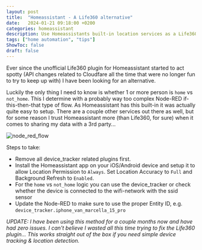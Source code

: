 ```yaml
---
layout: post
title:  "Homeassistant - A Life360 alternative"
date:   2024-01-21 09:18:00 +0200
categories: homeassistant
description: Use Homeassistants built-in location services as a Life360 alternative for device tracking and presence detection
tags: ["home automation", "tips"]
ShowToc: false
draft: false
---
```


Ever since the unofficial Life360 plugin for Homeassistant started to act spotty (API changes related to Cloudfare all the time that were no longer fun to try to keep up with) I have been looking for an alternative. 

Luckily the only thing I need to know is whether 1 or more person is `home` vs `not_home`. This I determine with a probably way too complex Node-RED if-this-then-that type of flow. As Homeassistant has this built-in it was actually quite easy to setup. There are a couple other services out there as well, but for some reason I trust Homeassistant more (than Life360, for sure) when it comes to sharing my data with a 3rd party...

![node_red_flow](/images/node_red_flow.png)

Steps to take:
* Remove all device_tracker related plugins first.
* Install the Homeassistant app on your iOS/Android device and setup it to allow Location Permission to `Always`. Set Location Accuracy to `Full` and Background Refresh to `Enabled`.
* For the `home` vs `not_home` logic you can use the device_tracker or check whether the device is connected to the wifi-network with the ssid sensor
* Update the Node-RED to make sure to use the proper Entity ID, e.g. `device_tracker.iphone_van_marcella_15_pro`

_UPDATE: I have been using this method for a couple months now and have had zero issues. I can't believe I wasted all this time trying to fix the Life360 plugin... This works straight out of the box if you need simple device tracking & location detection._

